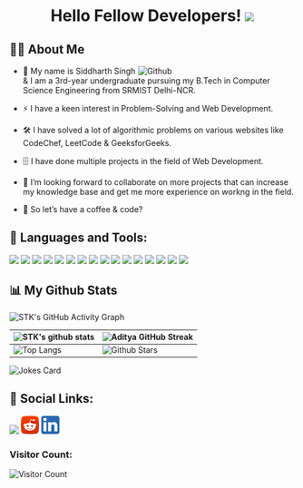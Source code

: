 <!-- <h3 align="center">
    Hi There!
    <img src="https://raw.githubusercontent.com/nixin72/nixin72/master/wave.gif" 
         alt="Waving hand animated gif"
         height="45"
         width="45" />
    I'm Sid!
</h3> -->
<!-- <h1 align="center">Hi There! <img src="https://raw.githubusercontent.com/MartinHeinz/MartinHeinz/master/wave.gif" width="30px">, I'm Sid!</h1> -->
<h1 align="center"> Hello Fellow Developers! <img src = "https://raw.githubusercontent.com/MartinHeinz/MartinHeinz/master/wave.gif" width = 30px> </h1>

<h2>🙋‍♂️ About Me</h2>
<img width="55%" align="right" alt="Github" src="https://raw.githubusercontent.com/onimur/.github/master/.resources/git-header.svg" />

- 🔭 My name is Siddharth Singh & I am a 3rd-year undergraduate pursuing my B.Tech in Computer Science Engineering from SRMIST Delhi-NCR.

- ⚡ I have a keen interest in Problem-Solving and Web Development.

- 🛠 I have solved a lot of algorithmic problems on various websites like CodeChef, LeetCode & GeeksforGeeks.

- 🗄️ I have done multiple projects in the field of Web Development.
  
- 👯 I’m looking forward to collaborate on more projects that can increase my knowledge base and get me more experience on workng in the field.
  
- 💬 So let’s have a coffee & code?


<!-- <h2>My Portfolio - Personal Website🔥:</h2>
<h4>https://sid-pm.herokuapp.com/</h4> -->

<!--  <h2>🙋‍♂️ About Me</h2>
 <p>
 <img src="https://img.shields.io/badge/Age-20-blue?style=for-the-badge&logo=appveyor">
 <img src="https://img.shields.io/badge/Lives%20in-Bhopal%2C%20India-green?style=for-the-badge&logo=appveyor">
 <img src="https://img.shields.io/badge/Studying%20at-SRMIST%20Delhi%20NCR-blue?style=for-the-badge&logo=appveyor">
 <img src="https://img.shields.io/badge/Branch-Computer%20Science%20Engineering-red?style=for-the-badge&logo=appveyor">
 <ul>
  
  </ul> -->
</p>
<h2>🚀 Languages and Tools:</h2>
<p>
<img src="https://img.icons8.com/color/48/000000/c-programming.png"/>
<img src="https://img.icons8.com/color/48/000000/c-plus-plus-logo.png"/>
 <img src="https://img.icons8.com/color/48/000000/python--v2.png"/>
 <img src="https://img.icons8.com/color/48/000000/java-coffee-cup-logo--v1.png"/>
 <img src="https://img.icons8.com/color/48/000000/html-5--v1.png"/>
<img src="https://img.icons8.com/color/48/000000/css3.png"/>
 <img src="https://img.icons8.com/color/48/000000/sass.png"/>
 <img src="https://img.icons8.com/color/48/000000/javascript--v2.png"/>
 <img src="https://img.icons8.com/windows/48/000000/nodejs.png"/>
 <img src="https://img.icons8.com/color/48/000000/react-native.png"/>
<img src="https://img.icons8.com/color/48/000000/windows-10.png"/>
<img src="https://img.icons8.com/color/48/000000/ubuntu--v1.png"/>
 <img src="https://img.icons8.com/ios-glyphs/48/000000/mac-client.png"/>
<img src="https://img.icons8.com/color/48/000000/visual-studio-code-2019.png"/>
 <img src="https://img.icons8.com/color/48/000000/pycharm.png"/>
 <img src="https://img.icons8.com/fluent/48/000000/sublime-text.png"/>
 </p>
 
<h2>📊 My Github Stats</h2>

<!-- ![github graph](https://activity-graph.herokuapp.com/graph?username=SIDTK365&theme=react-dark)

<img src = "https://github-readme-stats.vercel.app/api?username=SIDTK365&show_icons=true&theme=dark" width=500px height=200px>  <img src = "https://github-readme-stats.vercel.app/api/top-langs/?username=SIDTK365&theme=dark&card_width=500" width=500px height=200px> -->

<!-- [![Top Langs](https://github-readme-stats.vercel.app/api/top-langs/?username=SIDTK365&theme=dark)](https://github.com/SIDTK365/github-readme-stats) -->
 
![STK's GitHub Activity Graph](https://activity-graph.herokuapp.com/graph?username=SIDTK365&theme=react-dark)

| ![STK's github stats](https://github-readme-stats.vercel.app/api?username=SIDTK365&show_icons=true&theme=tokyonight) | ![Aditya GitHub Streak](https://github-readme-streak-stats.herokuapp.com/?user=Aditya664&theme=tokyonight) |
| --- | --- |
| ![Top Langs](https://github-readme-stats.vercel.app/api/top-langs/?username=SIDTK365&theme=tokyonight) | ![Github Stars](https://github-readme-stats.vercel.app/api?username=SIDTK365&show_icons=true&locale=en&count_private=true&hide_rank=true&custom_title=My%20GitHub%20Stats&disable_animations=true&theme=tokyonight) |

![Jokes Card](https://readme-jokes.vercel.app/api?theme=radical)
 

<h2>🔗 Social Links:</h2>
<p>
<a href="https://linktr.ee/STK_365"> <img src="https://res.cloudinary.com/crunchbase-production/image/upload/c_lpad,f_auto,q_auto:eco,dpr_1/h90nveymaytblh5fldz8" width=32px></a>
<a href="https://www.reddit.com/user/STK_365"> <img src="https://github.com/SIDTK365/SIDTK365/blob/main/reddit.png" width=32px></a>
<a href="https://www.linkedin.com/in/siddharth-singh-7155131a6/"> <img src="https://github.com/SIDTK365/SIDTK365/blob/main/linkedin.png" width=32px></a>
</p>


### Visitor Count:
![Visitor Count](https://profile-counter.glitch.me/SIDTK365/count.svg)
 
 
